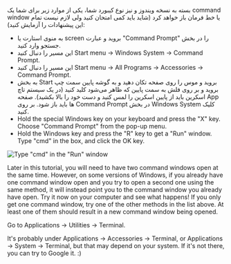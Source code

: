 <!--sec data-title="Opening: Windows" data-id="windows_prompt" data-collapse=true ces-->

بسته به نسخه ویندوز و نیز نوع کیبورد شما، یکی از موارد زیر برای شما یک command window یا خط فرمان باز خواهد کرد (شاید باید کمی امتحان کنید ولی لازم نیست تمام این پیشنهادات را آزمایش کنید):

- به منوی استارت یا screen بروید و عبارت "Command Prompt" را در بخش جستجو وارد کنید.
- این مسیر را دنبال کنید Start menu → Windows System → Command Prompt.
- این مسیر را دنبال کنید Start menu → All Programs → Accessories → Command Prompt.
- به بخش Start بروید و موس را روی صفحه تکان دهید و به گوشه پایین سمت چپ بروید و بر روی فلش به سمت پایین که ظاهر می‌شود کلید کنید (در یک سیستم تاچ اسکرین باید از پایین اسکرین را لمس کنید و دست خود را بالا بکشید). صفحه App ها باید باز شود. بر روی Command Prompt در بخش Windows System کلیک کنید.
- Hold the special Windows key on your keyboard and press the "X" key. Choose "Command Prompt" from the pop-up menu.
- Hold the Windows key and press the "R" key to get a "Run" window. Type "cmd" in the box, and click the OK key.

![Type "cmd" in the "Run" window](../python_installation/images/windows-plus-r.png)

Later in this tutorial, you will need to have two command windows open at the same time. However, on some versions of Windows, if you already have one command window open and you try to open a second one using the same method, it will instead point you to the command window you already have open. Try it now on your computer and see what happens! If you only get one command window, try one of the other methods in the list above. At least one of them should result in a new command window being opened.

<!--endsec-->

<!--sec data-title="Opening: OS X" data-id="OSX_prompt" data-collapse=true ces-->

Go to Applications → Utilities → Terminal.

<!--endsec-->

<!--sec data-title="Opening: Linux" data-id="linux_prompt" data-collapse=true ces-->

It's probably under Applications → Accessories → Terminal, or Applications → System → Terminal, but that may depend on your system. If it's not there, you can try to Google it. :)

<!--endsec-->